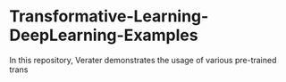 # Transformative-Learning-DeepLearning-Examples
In this repository, Verater demonstrates the usage of various pre-trained trans